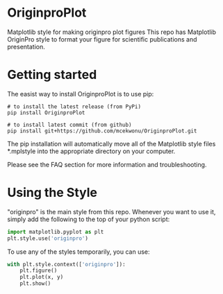 # OriginproPlot
Matplotlib style for making originpro plot figures
This repo has Matplotlib OriginPro style to format your figure for scientific publications and presentation.

# Getting started
The easist way to install OriginproPlot is to use pip: 
```
# to install the latest release (from PyPi) 
pip install OriginproPlot

# to install latest commit (from github)
pip install git+https://github.com/mcekwonu/OriginproPlot.git
```

The pip installation will automatically move all of the Matplotlib style files *.mplstyle into the appropriate directory on your computer.

Please see the FAQ section for more information and troubleshooting.

# Using the Style
"originpro" is the main style from this repo. Whenever you want to use it, simply add the following to the top of your python script:
```python
import matplotlib.pyplot as plt
plt.style.use('originpro')
```
To use any of the styles temporarily, you can use:
```python
with plt.style.context(['originpro']):
    plt.figure()
    plt.plot(x, y)
    plt.show()
```
